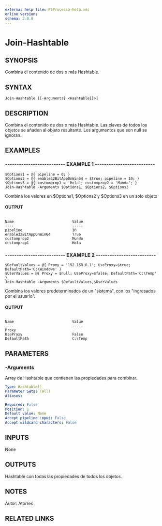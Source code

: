 ```yaml
---
external help file: PSProcessa-help.xml
online version: 
schema: 2.0.0
---
```


# Join-Hashtable

## SYNOPSIS
Combina el contenido de dos o más Hashtable.

## SYNTAX

```
Join-Hashtable [[-Arguments] <Hashtable[]>]
```

## DESCRIPTION
Combina el contenido de dos o más Hashtable.
Las claves de todos los objetos se añaden al objeto resultante. 
Los argumentos que son null se ignoran.

## EXAMPLES

### -------------------------- EXAMPLE 1 --------------------------
```
$Options1 = @{ pipeline = 0; }
$Options2 = @{ enable32BitAppOnWin64 = $true; pipeline = 10; }
$Options3 = @{ customprop1 = 'Hola'; customprop2 = 'Mundo'; }
Join-Hashtable -Arguments $Options1, $Options2, $Options3
```
Combina los valores en  $Options1, $Options2 y $Options3 en un solo objeto

#### OUTPUT
```

Name                           Value                                                                                                                       
----                           -----                                                                                                                       
pipeline                       10                                                                                                                          
enable32BitAppOnWin64          True                                                                                                                        
customprop2                    Mundo                                                                                                                       
customprop1                    Hola                                                                                                                        

```                   


### -------------------------- EXAMPLE 2 --------------------------
```
$DefaultValues = @{ Proxy = '192.168.0.1'; UseProxy=$true; DefaultPath='C:\Windows' }
$UserValues = @{ Proxy = $null; UseProxy=$false; DefaultPath='C:\Temp' }
Join-Hashtable -Arguments $DefaultValues,$UserValues
```
Combina los valores predeterminados de un "sistema", con los "ingresados por el usuario".

#### OUTPUT
```

Name                           Value                                                                                                                       
----                           -----                                                                                                                       
Proxy                                                                                                                                                      
UseProxy                       False                                                                                                                       
DefaultPath                    C:\Temp                                                                                                                     

```

## PARAMETERS

### -Arguments
Array de Hashtable que contienen las propiedades para combinar.

```yaml
Type: Hashtable[]
Parameter Sets: (All)
Aliases: 

Required: False
Position: 1
Default value: None
Accept pipeline input: False
Accept wildcard characters: False
```

## INPUTS

None

## OUTPUTS

Hashtable con todas las propiedades de todos los objetos.

## NOTES
Autor: Atorres

## RELATED LINKS

